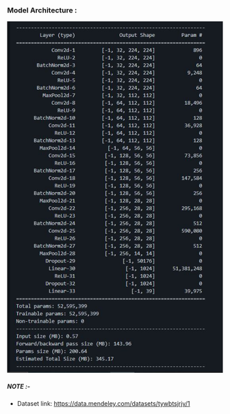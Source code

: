 ### Model Architecture :
<center><img src ="model.JPG"></center>

##### NOTE :-
* Dataset link: https://data.mendeley.com/datasets/tywbtsjrjv/1
